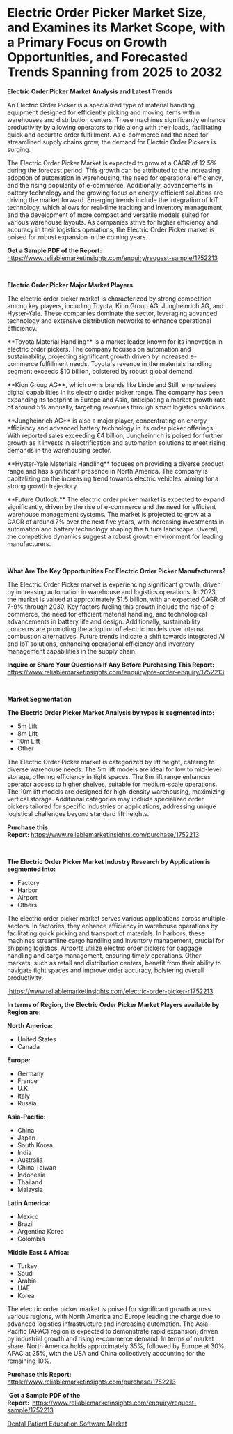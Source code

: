 <p><h1>Electric Order Picker Market Size, and Examines its Market Scope, with a Primary Focus on Growth Opportunities, and Forecasted Trends Spanning from 2025 to 2032</h1></p><p><strong>Electric Order Picker Market Analysis and Latest Trends</strong></p>
<p><p>An Electric Order Picker is a specialized type of material handling equipment designed for efficiently picking and moving items within warehouses and distribution centers. These machines significantly enhance productivity by allowing operators to ride along with their loads, facilitating quick and accurate order fulfillment. As e-commerce and the need for streamlined supply chains grow, the demand for Electric Order Pickers is surging.</p><p>The Electric Order Picker Market is expected to grow at a CAGR of 12.5% during the forecast period. This growth can be attributed to the increasing adoption of automation in warehousing, the need for operational efficiency, and the rising popularity of e-commerce. Additionally, advancements in battery technology and the growing focus on energy-efficient solutions are driving the market forward. Emerging trends include the integration of IoT technology, which allows for real-time tracking and inventory management, and the development of more compact and versatile models suited for various warehouse layouts. As companies strive for higher efficiency and accuracy in their logistics operations, the Electric Order Picker market is poised for robust expansion in the coming years.</p></p>
<p><strong>Get a Sample PDF of the Report:&nbsp;</strong> <a href="https://www.reliablemarketinsights.com/enquiry/request-sample/1752213?utm_campaign=2535&utm_medium=2&utm_source=Github&utm_content=ia&utm_term=06032025&utm_id=electric-order-picker">https://www.reliablemarketinsights.com/enquiry/request-sample/1752213</a></p>
<p>&nbsp;</p>
<p><strong>Electric Order Picker Major Market Players</strong></p>
<p><p>The electric order picker market is characterized by strong competition among key players, including Toyota, Kion Group AG, Jungheinrich AG, and Hyster-Yale. These companies dominate the sector, leveraging advanced technology and extensive distribution networks to enhance operational efficiency.</p><p>**Toyota Material Handling** is a market leader known for its innovation in electric order pickers. The company focuses on automation and sustainability, projecting significant growth driven by increased e-commerce fulfillment needs. Toyota's revenue in the materials handling segment exceeds $10 billion, bolstered by robust global demand.</p><p>**Kion Group AG**, which owns brands like Linde and Still, emphasizes digital capabilities in its electric order picker range. The company has been expanding its footprint in Europe and Asia, anticipating a market growth rate of around 5% annually, targeting revenues through smart logistics solutions.</p><p>**Jungheinrich AG** is also a major player, concentrating on energy efficiency and advanced battery technology in its order picker offerings. With reported sales exceeding €4 billion, Jungheinrich is poised for further growth as it invests in electrification and automation solutions to meet rising demands in the warehousing sector.</p><p>**Hyster-Yale Materials Handling** focuses on providing a diverse product range and has significant presence in North America. The company is capitalizing on the increasing trend towards electric vehicles, aiming for a strong growth trajectory.</p><p>**Future Outlook:** The electric order picker market is expected to expand significantly, driven by the rise of e-commerce and the need for efficient warehouse management systems. The market is projected to grow at a CAGR of around 7% over the next five years, with increasing investments in automation and battery technology shaping the future landscape. Overall, the competitive dynamics suggest a robust growth environment for leading manufacturers.</p></p>
<p>&nbsp;</p>
<p><strong>What Are The Key Opportunities For Electric Order Picker Manufacturers?</strong></p>
<p><p>The Electric Order Picker market is experiencing significant growth, driven by increasing automation in warehouse and logistics operations. In 2023, the market is valued at approximately $1.5 billion, with an expected CAGR of 7-9% through 2030. Key factors fueling this growth include the rise of e-commerce, the need for efficient material handling, and technological advancements in battery life and design. Additionally, sustainability concerns are promoting the adoption of electric models over internal combustion alternatives. Future trends indicate a shift towards integrated AI and IoT solutions, enhancing operational efficiency and inventory management capabilities in the supply chain.</p></p>
<p><strong>Inquire or Share Your Questions If Any Before Purchasing This Report:</strong> <a href="https://www.reliablemarketinsights.com/enquiry/pre-order-enquiry/1752213?utm_campaign=2535&utm_medium=2&utm_source=Github&utm_content=ia&utm_term=06032025&utm_id=electric-order-picker">https://www.reliablemarketinsights.com/enquiry/pre-order-enquiry/1752213</a></p>
<p>&nbsp;</p>
<p><strong>Market Segmentation</strong></p>
<p><strong>The Electric Order Picker Market Analysis by types is segmented into:</strong></p>
<p><ul><li>5m Lift</li><li>8m Lift</li><li>10m Lift</li><li>Other</li></ul></p>
<p><p>The Electric Order Picker market is categorized by lift height, catering to diverse warehouse needs. The 5m lift models are ideal for low to mid-level storage, offering efficiency in tight spaces. The 8m lift range enhances operator access to higher shelves, suitable for medium-scale operations. The 10m lift models are designed for high-density warehousing, maximizing vertical storage. Additional categories may include specialized order pickers tailored for specific industries or applications, addressing unique logistical challenges beyond standard lift heights.</p></p>
<p><strong>Purchase this Report:&nbsp;</strong><a href="https://www.reliablemarketinsights.com/purchase/1752213?utm_campaign=2535&utm_medium=2&utm_source=Github&utm_content=ia&utm_term=06032025&utm_id=electric-order-picker">https://www.reliablemarketinsights.com/purchase/1752213</a></p>
<p>&nbsp;</p>
<p><strong>The Electric Order Picker Market Industry Research by Application is segmented into:</strong></p>
<p><ul><li>Factory</li><li>Harbor</li><li>Airport</li><li>Others</li></ul></p>
<p><p>The electric order picker market serves various applications across multiple sectors. In factories, they enhance efficiency in warehouse operations by facilitating quick picking and transport of materials. In harbors, these machines streamline cargo handling and inventory management, crucial for shipping logistics. Airports utilize electric order pickers for baggage handling and cargo management, ensuring timely operations. Other markets, such as retail and distribution centers, benefit from their ability to navigate tight spaces and improve order accuracy, bolstering overall productivity.</p></p>
<p><a href="https://www.reliablemarketinsights.com/electric-order-picker-r1752213?utm_campaign=2535&utm_medium=2&utm_source=Github&utm_content=ia&utm_term=06032025&utm_id=electric-order-picker">&nbsp;https://www.reliablemarketinsights.com/electric-order-picker-r1752213</a></p>
<p><strong>In terms of Region, the Electric Order Picker Market Players available by Region are:</strong></p>
<p>
    <p> <strong> North America: </strong>
        <ul>
            <li>United States</li>
            <li>Canada</li>
        </ul>
        </p> 
    <p> <strong> Europe: </strong>
        <ul>
            <li>Germany</li>
            <li>France</li>
            <li>U.K.</li>
            <li>Italy</li>
            <li>Russia</li>
        </ul>
        </p> 
    <p> <strong> Asia-Pacific: </strong>
        <ul>
            <li>China</li>
            <li>Japan</li>
            <li>South Korea</li>
            <li>India</li>
            <li>Australia</li>
            <li>China Taiwan</li>
            <li>Indonesia</li>
            <li>Thailand</li>
            <li>Malaysia</li>
        </ul>
        </p> 
    <p> <strong> Latin America: </strong>
        <ul>
            <li>Mexico</li>
            <li>Brazil</li>
            <li>Argentina Korea</li>
            <li>Colombia</li>
        </ul>
        </p> 
    <p> <strong> Middle East & Africa: </strong>
        <ul>
            <li>Turkey</li>
            <li>Saudi</li>
            <li>Arabia</li>
            <li>UAE</li>
            <li>Korea</li>
        </ul>
    </p>
    </p>
<p><p>The electric order picker market is poised for significant growth across various regions, with North America and Europe leading the charge due to advanced logistics infrastructure and increasing automation. The Asia-Pacific (APAC) region is expected to demonstrate rapid expansion, driven by industrial growth and rising e-commerce demand. In terms of market share, North America holds approximately 35%, followed by Europe at 30%, APAC at 25%, with the USA and China collectively accounting for the remaining 10%.</p></p>
<p><strong>Purchase this Report: </strong><a href="https://www.reliablemarketinsights.com/purchase/1752213?utm_campaign=2535&utm_medium=2&utm_source=Github&utm_content=ia&utm_term=06032025&utm_id=electric-order-picker">https://www.reliablemarketinsights.com/purchase/1752213</a></p>
<p>&nbsp;<strong>Get a Sample PDF of the Report:&nbsp;&nbsp;</strong><a href="https://www.reliablemarketinsights.com/enquiry/request-sample/1752213?utm_campaign=2535&utm_medium=2&utm_source=Github&utm_content=ia&utm_term=06032025&utm_id=electric-order-picker">https://www.reliablemarketinsights.com/enquiry/request-sample/1752213</a></p>
<p><strong></strong></p>
<p><p><a href="https://github.com/sherikacas30/Market-Research-Report-List-1/blob/main/dental-patient-education-software-market.md?utm_campaign=2535&utm_medium=2&utm_source=Github&utm_content=ia&utm_term=06032025&utm_id=electric-order-picker">Dental Patient Education Software Market</a></p></p>